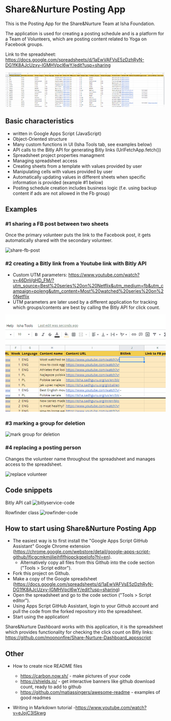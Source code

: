 # Share&Nurture Posting App

This is the Posting App for the Share&Nurture Team at Isha Foundation. 

The application is used for creating a posting schedule and is a platform for a Team of Volunteers, which are posting content related to Yoga on Facebook groups.

Link to the spreadsheet: https://docs.google.com/spreadsheets/d/1aEwVAFVsE5zDzhRyN-DG1fK8AJcUzxy-IGMHVpcl6wY/edit?usp=sharing

![schedule-sheet](https://github.com/viktorbobinski/Share-Nurture-Posting-App/blob/master/images/schedule-sheet.png)

## Basic characteristics

- written in Google Apps Script (JavaScript)
- Object-Oriented structure
- Many custom functions in UI (Isha Tools tab, see examples below)
- API calls to the Bitly API for generating Bitly links (UrlFetchApp.fetch())
- Spreadsheet project properties managment
- Managing spreadsheet access
- Creating sheets from a template with values provided by user
- Manipulating cells with values provided by user
- Automatically updating values in different sheets when specific information is provided (example #1 below)
- Posting schedule creation includes business logic (f.e. using backup content if ads are not allowed in the Fb group)

## Examples

### #1 sharing a FB post between two sheets
Once the primary volunteer puts the link to the Facebook post, it gets automatically shared with the secondary volunteer.

![share-fb-post](gif_share-fb-post.gif) 


### #2 creating a Bitly link from a Youtube link with Bitly API
  - Custom UTM parameters: https://www.youtube.com/watch?v=46DnVgHD_FM/?utm_source=Best%20series%20on%20Netflix&utm_medium=fb&utm_campaign=poleng&utm_content=Most%20watched%20series%20on%20Netflix
  - UTM parameters are later used by a different application for tracking which groups/contents are best by calling the Bitly API for click count.

![create-bitlink](https://github.com/viktorbobinski/Share-Nurture-Posting-App/blob/master/images/gif_create-bitlink.gif)


### #3 marking a group for deletion

![mark group for deletion](gif_mark-group-for-deletion.gif)


### #4 replacing a posting person
Changes the volunteer name throughout the spreadsheet and manages access to the spreadsheet.

![replace volunteer](gif_replace-volunteer.gif)

## Code snippets

Bitly API call
![bitlyservice-code](bitlyservice-code.PNG)

Rowfinder class
![rowfinder-code](rowfinder-code.PNG)

## How to start using Share&Nurture Posting App

- The easiest way is to first install the "Google Apps Script GitHub Assistant" Google Chrome extension (https://chrome.google.com/webstore/detail/google-apps-script-github/lfjcgcmkmjjlieihflfhjopckgpelofo?hl=en).
  - Alternatively copy all files from this Github into the code section ("Tools > Script editor").
- Fork this project on Github.
- Make a copy of the Google spreadsheet (https://docs.google.com/spreadsheets/d/1aEwVAFVsE5zDzhRyN-DG1fK8AJcUzxy-IGMHVpcl6wY/edit?usp=sharing) 
- Open the spreadsheet and go to the code section ("Tools > Script editor"). 
- Using Apps Script GitHub Assistant, login to your Github account and pull the code from the forked repository into the spreadsheet.
- Start using the application!

Share&Nurture Dashboard works with this application, it is the spreadsheet which provides functionality for checking the click count on Bitly links: https://github.com/moononfire/Share-Nurture-Dashboard_appsscript

## Other
- How to create nice README files
  - https://carbon.now.sh/ - make pictures of your code
  - https://shields.io/ - get interactive banners like github download count, ready to add to github
  - https://github.com/matiassingers/awesome-readme - examples of good readmes

- Writing in Markdown tutorial
  -https://www.youtube.com/watch?v=eJojC3lSkwg
